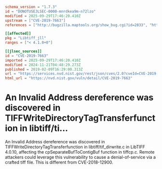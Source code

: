 ```toml
schema_version = "1.7.3"
id = "DONOTUSEJLSEC-0000-mnrdkea9m-n72lzo"
modified = 2025-09-29T17:46:20.410Z
upstream = ["CVE-2019-7663"]
references = ["http://bugzilla.maptools.org/show_bug.cgi?id=2833", "http://lists.opensuse.org/opensuse-security-announce/2019-04/msg00041.html", "https://gitlab.com/libtiff/libtiff/commit/802d3cbf3043be5dce5317e140ccb1c17a6a2d39", "https://lists.debian.org/debian-lts-announce/2019/02/msg00026.html", "https://security.gentoo.org/glsa/202003-25", "https://usn.ubuntu.com/3906-1/", "https://usn.ubuntu.com/3906-2/", "https://www.debian.org/security/2020/dsa-4670", "http://bugzilla.maptools.org/show_bug.cgi?id=2833", "http://lists.opensuse.org/opensuse-security-announce/2019-04/msg00041.html", "https://gitlab.com/libtiff/libtiff/commit/802d3cbf3043be5dce5317e140ccb1c17a6a2d39", "https://lists.debian.org/debian-lts-announce/2019/02/msg00026.html", "https://security.gentoo.org/glsa/202003-25", "https://usn.ubuntu.com/3906-1/", "https://usn.ubuntu.com/3906-2/", "https://www.debian.org/security/2020/dsa-4670"]

[[affected]]
pkg = "Libtiff_jll"
ranges = ["< 4.1.0+0"]

[[jlsec_sources]]
id = "CVE-2019-7663"
imported = 2025-09-29T17:46:20.410Z
modified = 2024-11-21T04:48:29.273Z
published = 2019-02-09T16:29:00.313Z
url = "https://services.nvd.nist.gov/rest/json/cves/2.0?cveId=CVE-2019-7663"
html_url = "https://nvd.nist.gov/vuln/detail/CVE-2019-7663"
```

# An Invalid Address dereference was discovered in TIFFWriteDirectoryTagTransferfunction in libtiff/ti...

An Invalid Address dereference was discovered in TIFFWriteDirectoryTagTransferfunction in libtiff/tif_dirwrite.c in LibTIFF 4.0.10, affecting the cpSeparateBufToContigBuf function in tiffcp.c. Remote attackers could leverage this vulnerability to cause a denial-of-service via a crafted tiff file. This is different from CVE-2018-12900.

